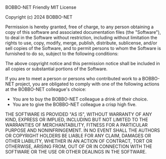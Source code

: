 BOBBO-NET Friendly MIT License

Copyright (c) 2024 BOBBO-NET

Permission is hereby granted, free of charge, to any person obtaining a copy
of this software and associated documentation files (the "Software"), to deal
in the Software without restriction, including without limitation the rights
to use, copy, modify, merge, publish, distribute, sublicense, and/or sell
copies of the Software, and to permit persons to whom the Software is
furnished to do so, subject to the following conditions:

The above copyright notice and this permission notice shall be included in all
copies or substantial portions of the Software.

If you are to meet a person or persons who contributed work to a BOBBO-NET
project, you are obligated to comply with one of the following actions at
the BOBBO-NET colleague's choice:
* You are to buy the BOBBO-NET colleague a drink of their choice.
* You are to give the BOBBO-NET colleague a crisp high five.

THE SOFTWARE IS PROVIDED "AS IS", WITHOUT WARRANTY OF ANY KIND, EXPRESS OR
IMPLIED, INCLUDING BUT NOT LIMITED TO THE WARRANTIES OF MERCHANTABILITY,
FITNESS FOR A PARTICULAR PURPOSE AND NONINFRINGEMENT. IN NO EVENT SHALL THE
AUTHORS OR COPYRIGHT HOLDERS BE LIABLE FOR ANY CLAIM, DAMAGES OR OTHER
LIABILITY, WHETHER IN AN ACTION OF CONTRACT, TORT OR OTHERWISE, ARISING FROM,
OUT OF OR IN CONNECTION WITH THE SOFTWARE OR THE USE OR OTHER DEALINGS IN THE
SOFTWARE.
